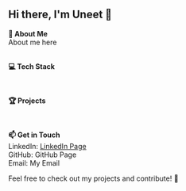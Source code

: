 ## Hi there, I'm Uneet 👋

**🚀 About Me<br>**
About me here<br>
<br>

**💻 Tech Stack<br>**

<br>

**🏆 Projects<br>**

<br>

**📫 Get in Touch<br>**
LinkedIn: [LinkedIn Page](https://www.linkedin.com/in/uneet-shah-5b4152292)<br>
GitHub: GitHub Page<br>
Email: My Email<br>

Feel free to check out my projects and contribute! 🚀<br>
